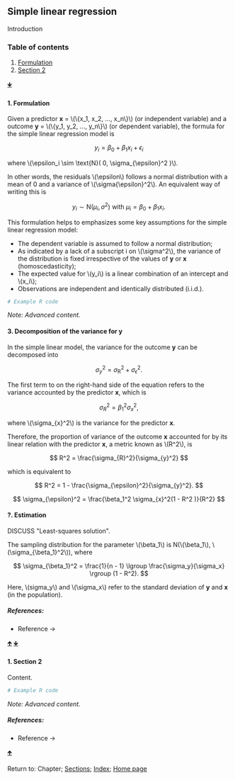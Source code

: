 <script src="https://cdn.mathjax.org/mathjax/latest/MathJax.js?config=TeX-AMS-MML_HTMLorMML" type="text/javascript"></script> 

## Simple linear regression

Introduction

<a name="TOC"></a>
### Table of contents
1. <a href="#S01">Formulation</a>
2. <a href="#S02">Section 2</a>

<a href="#END">&#129147;</a>

<a name="S01"></a>
#### 1. Formulation

Given a predictor **x** = \\(\\{x_1, x_2, ..., x_n\\}\\) (or independent variable) and a outcome **y** = \\(\\{y_1, y_2, ..., y_n\\}\\) (or dependent variable), the formula for the simple linear regression model is

$$
y_i = \beta_0 + \beta_1 x_i + \epsilon_i
$$

where \\(\epsilon_i \sim \text{N}( 0, \sigma_{\epsilon}^2 )\\).

In other words, the residuals \\(\epsilon\\) follows a normal distribution with a mean of 0 and a variance of \\(\sigma{\epsilon}^2\\). An equivalent way of writing this is

$$
y_i \sim \text{N}( \mu_i, \sigma^2 ) \text{ with } \mu_i = \beta_0 + \beta_1 x_i.
$$

This formulation helps to emphasizes some key assumptions for the simple linear regression model:

* The dependent variable is assumed to follow a normal distribution;
* As indicated by a lack of a subscript i on \\(\sigma^2\\), the variance of the distribution is fixed irrespective of the values of **y** or **x** (homoscedasticity);
* The expected value for \\(y_i\\) is a linear combination of an intercept and \\(x_i\\);
* Observations are independent and identically distributed (i.i.d.).

```R
# Example R code
```

*Note: Advanced content.*

<a name="S03"></a>
#### 3. Decomposition of the variance for **y**

In the simple linear model, the variance for the outcome **y** can be decomposed into

$$
\sigma_{y}^2 = \sigma_{\text{R}}^2 + \sigma_{\epsilon}^2.
$$

The first term to on the right-hand side of the equation refers to the variance accounted by the predictor **x**, which is

$$
\sigma_{R}^2 = \beta_1^2 \sigma_{x}^2,
$$

where \\(\sigma_{x}^2\\) is the variance for the predictor **x**.

Therefore, the proportion of variance of the outcome **x** accounted for by its linear relation with the predictor **x**, a metric known as \\(R^2\\), is

$$
R^2 = \frac{\sigma_{R}^2}{\sigma_{y}^2}
$$

which is equivalent to

$$
R^2 = 1 - \frac{\sigma_{\epsilon}^2}{\sigma_{y}^2}.
$$

$$
\sigma_{\epsilon}^2 = \frac{\beta_1^2 \sigma_{x}^2(1 - R^2 )}{R^2}
$$


#### ?. Estimation

DISCUSS "Least-squares solution".

The sampling distribution for the parameter \\(\beta_1\\) is N(\\(\beta_1\\), \\(\sigma_{\beta_1}^2\\)), where

$$
\sigma_{\beta_1}^2 = \frac{1}{n - 1} \lgroup \frac{\sigma_y}{\sigma_x} \rgroup (1 - R^2).
$$

Here, \\(sigma_y\\) and \\(\sigma_x\\) refer to the standard deviation of **y** and **x** (in the population).

##### References:

* Reference &rarr;

<a href="#TOC">&#129145;</a> <a href="#END">&#129147;</a>

<a name="S02"></a>
#### 1. Section 2

Content.

```R
# Example R code
```

*Note: Advanced content.*

##### References:

* Reference &rarr;

<a href="#TOC">&#129145;</a>

<a name="END"></a>
Return to:
Chapter;
[Sections](C00_P002_Chapters.md);
[Index](C0_P000_Alphabetical.md); 
[Home page](https://rettopnivek.github.io/Tutorials_for_statistics/)


